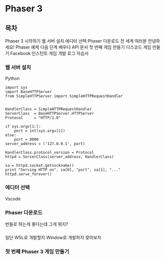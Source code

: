 # Phaser 3

## 목차

Phaser 3 시작하기
    웹 서버 설치
    에디터 선택
    Phaser 다운로드
    전 세계 여러분 안녕하세요!
    Phaser 예제
    다음 단계
배우다
    API 문서
    첫 번째 게임 만들기
    디스코드 게임 만들기
    Facebook 인스턴트 게임
    개발 로그
    자습서

### 웹 서버 설치

Python

    import sys
    import BaseHTTPServer
    from SimpleHTTPServer import SimpleHTTPRequestHandler


    HandlerClass = SimpleHTTPRequestHandler
    ServerClass  = BaseHTTPServer.HTTPServer
    Protocol     = "HTTP/1.0"

    if sys.argv[1:]:
        port = int(sys.argv[1])
    else:
        port = 8000
    server_address = ('127.0.0.1', port)

    HandlerClass.protocol_version = Protocol
    httpd = ServerClass(server_address, HandlerClass)

    sa = httpd.socket.getsockname()
    print "Serving HTTP on", sa[0], "port", sa[1], "..."
    httpd.serve_forever()

### 에디터 선택

Vscode

### Phaser 다운로드

번들로 하는게 좋다는데 그게 뭐지?

### 

일단 WSL로 개발할지 Window로 개발하지 찾아보자

### 첫 번째 Phaser 3 게임 만들기